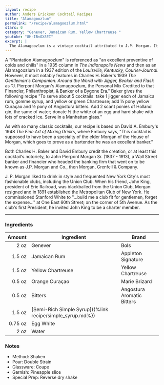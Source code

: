 ```yaml
---
layout: recipe
author: Anders Erickson Cocktail Recipes
title: "Alamagoozlum"
permalink: "/recipe/alamagoozlum.html"
stars: 0
category: "Genever, Jamaican Rum, Yellow Chartreuse "
youtube: "8H-IBvOX8EI"
excerpt: |
  The Alamagoozlum is a vintage cocktail attributed to J.P. Morgan. It's a complex drink with a unique flavor profile, combining a variety of spirits and liqueurs.
---
```


  A "Plantation Alamagoozlum" is referenced as "an excellent preventive of colds and chills" in a 1935 column in <i>The Indianapolis News</i> and then as an Alamagoozlum in a 1937 edition of the <i>Louisville, Kentucky, Courier-Journal</i>. However, it most notably features in Charles H. Baker's 1939 <i>The Gentleman's Companion: Around the World with Jigger, Beaker and Flask</i> as "J. Pierpont Morgan's Alamagoozlum, the Personal Mix Credited to that Financier, Philanthropist, & Banker of a Bygone Era."
Baker gives the following recipe "To serve about 5 cocktails: take 1 jigger each of Jamaica rum, gomme syrup, and yellow or green Chartreuse; add ½ pony yellow Curaçao and ½ pony of Angostura bitters. Add 2 scant ponies of Holland gin, the same of water; donate ½ the white of an egg and hard shake with lots of cracked ice. Serve in a Manhattan glass."

As with so many classic cocktails, our recipe is based on David A. Embury's 1948 <i>The Fine Art of Mixing Drinks</i>, where Embury says, "This cocktail is supposed to have been a specialty of the elder Morgan of the House of Morgan, which goes to prove as a bartender he was an excellent banker."

Both Charles H. Baker and David Embury credit the creation, or at least this cocktail's notoriety, to John Pierpont Morgan Sr. (1837 - 1913), a Wall Street banker and financier who headed the banking firm that went on to be known as J.P. Morgan and Co., then Morgan, Grenfell & Company.

J. P. Morgan liked to drink in style and frequented New York City's most fashionable clubs, including the Union Club. When his friend, John King, president of Erie Railroad, was blackballed from the Union Club, Morgan resigned and in 1891 established the Metropolitan Club of New York. He commissioned Stanford White to "...build me a club fit for gentlemen, forget the expense..." at One East 60th Street; on the corner of 5th Avenue. As the club's first President, he invited John King to be a charter member.
				
---

### Ingredients

|  Amount | Ingredient                                                | Brand                      |
| ------: | --------------------------------------------------------- | -------------------------- |
|    2 oz | Genever                                                   | Bols                       |
|  1.5 oz | Jamaican Rum                                              | Appleton Signature         |
|  1.5 oz | Yellow Chartreuse                                         | Yellow Chartreuse          |
|  0.5 oz | Orange Curaçao                                            | Marie Brizard              |
|  0.5 oz | Bitters                                                   | Angostura Aromatic Bitters |
|  1.5 oz | [Semi-Rich Simple Syrup]({%link recipe/simple_syrup.md%}) |
| 0.75 oz | Egg White                                                 |
|    2 oz | Water                                                     |

### Notes

- Method: Shaken
- Pour: Double Strain
- Glassware: Coupe
- Garnish: Pineapple slice
- Special Prep: Reverse dry shake
